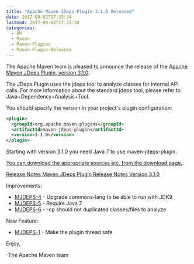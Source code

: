 ```yaml
---
title: "Apache Maven JDeps Plugin 3.1.0 Released"
date: 2017-09-02T17:35:34
lastmod: 2017-09-02T17:35:34
categories:
  - BM
  - Maven
  - Maven-Plugins
  - Maven-Plugin-Releases
---
```

The Apache Maven team is pleased to announce the release of the 
[Apache Maven JDeps Plugin, version 3.1.0](https://maven.apache.org/plugins/maven-jdeps-plugin/).
 
The JDeps Plugin uses the jdeps tool to analyze classes for internal API 
calls. For more information about the standard jdeps tool, please refer to 
Java+Dependency+Analysis+Tool.
 
You should specify the version in your project's plugin configuration:

```xml  
<plugin>
  <groupId>org.apache.maven.plugins</groupId>
  <artifactId>maven-jdeps-plugin</artifactId>
  <version>3.1.0</version>
</plugin>
```

Starting with version 3.1.0 you need Java 7 to use maven-jdeps-plugin.
 
[You can download the appropriate sources etc. from the download page.](https://maven.apache.org/plugins/maven-jdeps-plugin/download.cgi).

<!-- more -->

[Release Notes Maven JDeps Plugin Release Notes Version 3.1.0](https://issues.apache.org/jira/secure/ReleaseNote.jspa?projectId=12319223&version=12341415)

Improvements:

 * [MJDEPS-4](https://issues.apache.org/jira/browse/MJDEPS-4) - Upgrade commons-lang to be able to run with JDK9
 * [MJDEPS-5](https://issues.apache.org/jira/browse/MJDEPS-5) - Require Java 7
 * [MJDEPS-6](https://issues.apache.org/jira/browse/MJDEPS-6) - -cp should not duplicated classes/files to analyze

New Feature:

 * [MJDEPS-1](https://issues.apache.org/jira/browse/MJDEPS-1) - Make the plugin thread safe

Enjoy,

-The Apache Maven team 
